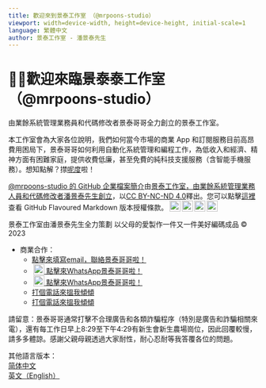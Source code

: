 ```yaml
---
title: 歡迎來到景泰工作室 （@mrpoons-studio）
viewport: width=device-width, height=device-height, initial-scale=1
language: 繁體中文
author: 景泰工作室 - 潘景泰先生
---
```


# 🙇‍♂️歡迎來臨景泰泰工作室 （@mrpoons-studio）
由業餘系統管理業務員和代碼修改者景泰哥哥全力創立的景泰工作室。

本工作室會為大家各位說明，我們如何當今市場的商業 App 和訂閱服務目前高昂費用困局下，景泰哥哥如何利用自動化系統管理和編程工作，為低收入和經濟、精神方面有困難家庭，提供收費低廉，甚至免費的純科技支援服務（含智能手機服務）。想知點解？㩒[呢度](profile/README.zh-hant.md)啦！

<a property="dct:title" rel="cc:attributionURL" href="https://github.com/mrpoons-studio/.github">@mrpoons-studio 的 GitHub 企業檔案簡介</a>由<a rel="cc:attributionURL dct:creator" property="cc:attributionName" href="https://github.com/mrpoons-studio">景泰工作室，由業餘系統管理業務人員和代碼修改者潘景泰先生創立</a>，以<a href="http://creativecommons.org/licenses/by-nc-nd/4.0/?ref=chooser-v1" target="_blank" rel="license noopener noreferrer" style="display:inline-block;">CC BY-NC-ND 4.0</a>釋出。您可以點擊[這裡](COPYING.zh-hant.md "GitHub Flavoured Markdown 版本授權條款")查看 GitHub Flavoured Markdown 版本授權條款。<img style="height:22px!important;margin-left:3px;vertical-align:text-bottom;" src="https://mirrors.creativecommons.org/presskit/icons/cc.svg?ref=chooser-v1" alt="cc"><img style="height:22px!important;margin-left:3px;vertical-align:text-bottom;" src="https://mirrors.creativecommons.org/presskit/icons/by.svg?ref=chooser-v1" alt="by"><img style="height:22px!important;margin-left:3px;vertical-align:text-bottom;" src="https://mirrors.creativecommons.org/presskit/icons/nc.svg?ref=chooser-v1" alt="nc"><img style="height:22px!important;margin-left:3px;vertical-align:text-bottom;" src="https://mirrors.creativecommons.org/presskit/icons/nd.svg?ref=chooser-v1" alt="nd">

景泰工作室由潘景泰先生全力策劃 以父母的愛製作一件又一件美好編碼成品 © 2023  
* 商業合作：
  - [點擊來填寫email，聯絡景泰哥哥啦！](mailto:pkt_1@yahoo.com.hk)
  - [<img style="height:22px!important;margin-left:3px;vertical-align:text-bottom;" src="/bin/pictures/social.media.WhatsApp_Logo.png" alt="social"> 點擊來WhatsApp景泰哥哥啦！](https://api.whatsapp.com/send/phone=85298317529&text=您好，很高興認識您，請問有甚麼可以協助您呢？)
  - [<img style="height:22px!important;margin-left:3px;vertical-align:text-bottom;" src="/bin/pictures/social.media.WhatsApp_Logo.png" alt="social"> 點擊來WhatsApp景泰哥哥啦！](https://api.whatsapp.com/send/phone=85291470736&text=您好，很高興認識您，請問有甚麼可以協助您呢？)
  - [打個電話來搵我傾傾](tel:+85298317529)
  - [打個電話來搵我傾傾](tel:+85291470736)

請留意：景泰哥哥通常打擊不合理廣告和各類詐騙程序（特別是廣告和詐騙相關來電），還有每工作日早上8:29至下午4:29有新生會新生農場崗位，因此回覆較慢，請多多體諒。感謝父親母親透過大家耐性，耐心忍耐等我答覆各位的問題。

其他語言版本：  
[简体中文](README.zh-hans.md "#readme.zh-hans")  
[英文（English）](README.md "#readme")
